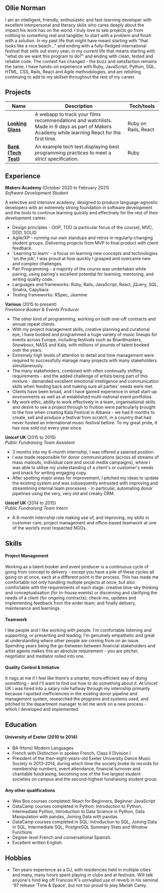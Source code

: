 ## Ollie Norman

I am an intelligent, friendly, enthusiastic and fast-learning developer with excellent interpersonal and literacy skills who cares deeply about the impact his work has on the world. I truly love to see projects go from nothing to something real and tangible; to start with a problem and finish with a solution. In my past life that might have meant starting with "that looks like a nice beach..." and ending with a fully-fledged international festival that sells out every year; in my current life that means starting with "what do we want this program to do?" and ending with clean, tested and reliable code. The context has changed - the buzz and satisfaction remains the same. I have hands-on experience with Ruby, JavaScript, Python, SQL, HTML, CSS, Rails, React and Agile methodologies, and am relishing continuing to add to my skillset throughout the rest of my career.

## Projects

| Name                         | Description       | Tech/tools        |
| ---------------------------- | ----------------- | ----------------- |
| **[Looking Glass](https://github.com/chrismabdo/looking_glass_final_project)** | A webapp to track your films recommendations and watchlists. Made in 9 days as part of Makers Academy while learning React for the first time.| Ruby on Rails, React |
| **[Bank (Tech Test)](https://github.com/ollienorman/bank-tech-test)** | An example tech test displaying best programming practices to meet a strict specification. | Ruby |

## Experience

**Makers Academy** (October 2020 to February 2021)  
_Software Development Student_

A selective and intensive academy, designed to produce language-agnostic developers with an extremely strong foundation in software development and the tools to continue learning quickly and effectively for the rest of their development career.

- Design principles - OOP, TDD (a particular focus of the course), MVC, DDD, SOLID
- Agile/XP - running our own standups and retros in regularly-changing student groups. Delivering projects from MVP to final product with client feedback.
- 'Learning to learn' - a focus on learning new concepts and technologies 'on the job', I was proud at how quickly I grasped and overcame new and complex challenges.
- Pair Programming - a majority of the course was undertaken while pairing, using pairing's excellent potential for learning, mentoring, and writing quality code.
- Languages and frameworks: Ruby, Rails, JavaScript, React, jQuery, SQL, Sinatra, Capybara
- Testing frameworks: RSpec, Jasmine

**Various** (2015 to present)  
_Freelance Booker & Events Producer_

- The _other_ kind of programming, working on both one-off contracts and annual repeat clients. 
- With my project management skills, creative planning and curational eye, I have booked and programmed a huge variety of music lineups for events across Europe, including festivals such as Boardmasters, Snowboxx, NASS and Kala, with millions of pounds of talent booked over the years. 
- Extremely high levels of attention to detail and time management were required to successfully manage many projects with many stakeholders simultaneously.
- The many stakeholders, combined with often continually shifting requirements - and the added challenge of artists being part of this mixture - demanded excellent emotional intelligence and communication skills when feeding back and making sure all parties' needs were met.
- Clients have been broad, and I have gained experience in small start-up environments as well as at established multi-national event portfolios. 
- My work ethic, ability to work effectively in a team, organisational skills and desire to see a project through to fruition were particularly brought to the fore when creating Kala Festival in Albania - we had 6 months to create, sell and produce a festival from scratch, in a country that had never hosted an international music festival before. To my great pride, it has now sold out every year since.

**Unicef UK** (2015 to 2015)  
_Public Fundraising Team Assistant_

- 3 months into my 6-month internship, I was offered a salaried position. 
- I was made responsible for donor communications (across all streams of mass mailouts, individual care and social media campaigns), where I was able to utilise my understanding of a client's or customer's needs and knack for writing engaging copy.
- After spotting major areas for improvement, I pitched my ideas to update the existing system and was subsequently entrusted with improving and streamlining internal team processes - in particular, automating donor pipelines using the very, very old and creaky CRM.

**Unicef UK** (2014 to 2015)  
_Public Fundraising Team Intern_

- A 6-month internship role making use of, and improving, my skills in customer care, project management and office-based teamwork at one of the world’s most respected NGOs.

## Skills

#### Project Management

Working as a talent booker and event producer is a continuous cycle of going from concept to delivery - except you have a pile of these cycles all going on at once, each at a different point in the process. This has made me comfortable not only handling multiple projects at once, but also comfortable with the requirements of each stage: creative blue-sky thinking and conceptualisation (for in-house events) or discerning and clarifying the needs of a client (for ongoing contracts); check-ins, updates and implementing feedback from the wider team; and finally delivery, maintenance and learnings.

#### Teamwork

I like people and I like working with people. I'm comfortable listening and supporting, or presenting and leading; I'm genuinely empathetic and great at understanding where other people are coming from on an issue. Spending years being the go-between between financial stakeholders and artist agents makes this an absolute requirement - you are pitcher, negotiator and mediator rolled into one. 

#### Quality Control & Initiative

It nags at me if I feel like there's a smarter, more efficient way of doing something - and I'll want to find out how to do something about it. At Unicef UK I was hired into a salary role halfway through my internship primarily because I spotted inefficiencies in the existing donor pipeline and management system, researched the programs and systems used, and pitched to the department manager to let me work on a new process - which I developed and implemented.

## Education

#### University of Exeter (2010 to 2014)

- BA (Hons) Modern Languages
- French with Distinction in spoken French, Class II Division I
- President of the then-eight-years-old Exeter University Dance Music Society in 2013-2014, during which time the society broke its records for membership numbers, event attendance, financial turnover and charitable fundraising, becoming one of the five largest student societies on campus and the second-highest fundraising student group.

#### Any other qualifications

- Wes Bos courses completed: React for Beginners, Beginner JavaScript
- DataCamp courses completed in Python: Introduction to Python, Intermediate Python, Introduction to Data Science in Python, Data Manipulation with pandas, Joining Data with pandas
- DataCamp courses completed in SQL: Introduction to SQL, Joining Data in SQL, Intermediate SQL, PostgreSQL Summary Stats and Window Functions
- Degree-level French and conversational Spanish.
- Excellent written English.

## Hobbies

- Ten years experience as a DJ, with residencies held in multiple cities and many, many hours spent playing in clubs and at festivals. Will talk anyone's hind leg off Francois K's unrivalled use of reverb in his seminal '97 release 'Time & Space', but not too proud to play Mariah Carey.
